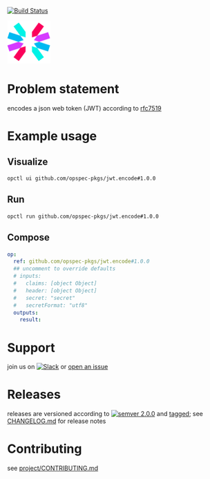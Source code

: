 [![Build Status](https://github.com/opspec-pkgs/jwt.encode/workflows/build/badge.svg?branch=main)](https://github.com/opspec-pkgs/jwt.encode/actions?query=workflow%3Abuild+branch%3Amain)

<img src="icon.svg" alt="icon" height="100px">

# Problem statement

encodes a json web token (JWT) according to [rfc7519](https://tools.ietf.org/html/rfc7519)

# Example usage

## Visualize

```shell
opctl ui github.com/opspec-pkgs/jwt.encode#1.0.0
```

## Run

```
opctl run github.com/opspec-pkgs/jwt.encode#1.0.0
```

## Compose

```yaml
op:
  ref: github.com/opspec-pkgs/jwt.encode#1.0.0
  ## uncomment to override defaults
  # inputs:
  #   claims: [object Object]
  #   header: [object Object]
  #   secret: "secret"
  #   secretFormat: "utf8"
  outputs:
    result:
```

# Support

join us on
[![Slack](https://img.shields.io/badge/slack-opctl-E01563.svg)](https://join.slack.com/t/opctl/shared_invite/zt-51zodvjn-Ul_UXfkhqYLWZPQTvNPp5w)
or
[open an issue](https://github.com/opspec-pkgs/jwt.encode/issues)

# Releases

releases are versioned according to
[![semver 2.0.0](https://img.shields.io/badge/semver-2.0.0-brightgreen.svg)](http://semver.org/spec/v2.0.0.html)
and [tagged](https://git-scm.com/book/en/v2/Git-Basics-Tagging); see
[CHANGELOG.md](CHANGELOG.md) for release notes

# Contributing

see
[project/CONTRIBUTING.md](https://github.com/opspec-pkgs/project/blob/main/CONTRIBUTING.md)
